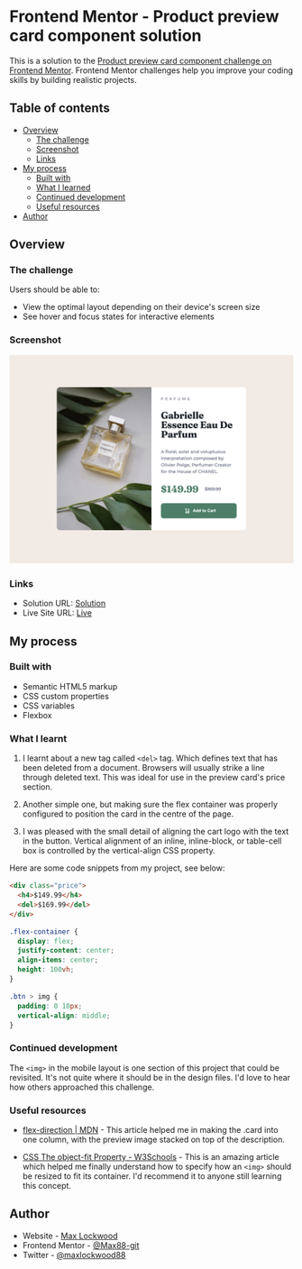 # Frontend Mentor - Product preview card component solution

This is a solution to the [Product preview card component challenge on Frontend Mentor](https://www.frontendmentor.io/challenges/product-preview-card-component-GO7UmttRfa). Frontend Mentor challenges help you improve your coding skills by building realistic projects.

## Table of contents

- [Overview](#overview)
  - [The challenge](#the-challenge)
  - [Screenshot](#screenshot)
  - [Links](#links)
- [My process](#my-process)
  - [Built with](#built-with)
  - [What I learned](#what-i-learned)
  - [Continued development](#continued-development)
  - [Useful resources](#useful-resources)
- [Author](#author)

## Overview

### The challenge

Users should be able to:

- View the optimal layout depending on their device's screen size
- See hover and focus states for interactive elements

### Screenshot

![](./screenshot.jpg)

### Links

- Solution URL: [Solution](https://github.com/Max88-git/product-preview-card)
- Live Site URL: [Live](https://max88-git.github.io/product-preview-card/)

## My process

### Built with

- Semantic HTML5 markup
- CSS custom properties
- CSS variables
- Flexbox

### What I learnt

1. I learnt about a new tag called `<del>` tag. Which defines text that has been deleted from a document. Browsers will usually strike a line through deleted text. This was ideal for use in the preview card's price section.

2. Another simple one, but making sure the flex container was properly configured to position the card in the centre of the page.

3. I was pleased with the small detail of aligning the cart logo with the text in the button. Vertical alignment of an inline, inline-block, or table-cell box is controlled by the vertical-align CSS property.

Here are some code snippets from my project, see below:

```html
<div class="price">
  <h4>$149.99</h4>
  <del>$169.99</del>
</div>
```

```css
.flex-container {
  display: flex;
  justify-content: center;
  align-items: center;
  height: 100vh;
}
```

```css
.btn > img {
  padding: 0 10px;
  vertical-align: middle;
}
```

### Continued development

The `<img>` in the mobile layout is one section of this project that could be revisited. It's not quite where it should be in the design files. I'd love to hear how others approached this challenge.

### Useful resources

- [flex-direction | MDN](https://developer.mozilla.org/en-US/docs/Web/CSS/flex-direction) - This article helped me in making the .card into one column, with the preview image stacked on top of the description.

- [CSS The object-fit Property - W3Schools](https://www.w3schools.com/css/css3_object-fit.asp) - This is an amazing article which helped me finally understand how to specify how an `<img>` should be resized to fit its container. I'd recommend it to anyone still learning this concept.

## Author

- Website - [Max Lockwood](https://www.maxlockwood.uk/)
- Frontend Mentor - [@Max88-git](https://www.frontendmentor.io/profile/Max88-git)
- Twitter - [@maxlockwood88](https://twitter.com/maxlockwood88)
